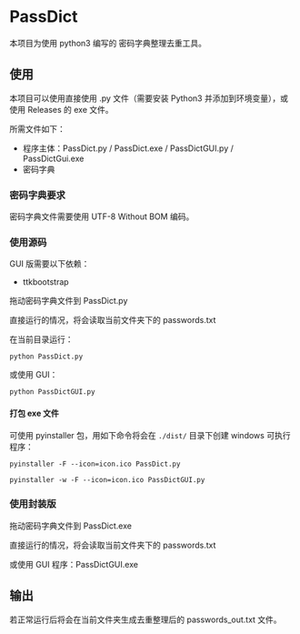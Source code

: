 # PassDict

本项目为使用 python3 编写的 密码字典整理去重工具。

## 使用
本项目可以使用直接使用 .py 文件（需要安装 Python3 并添加到环境变量），或使用 Releases 的 exe 文件。

所需文件如下：

- 程序主体：PassDict.py / PassDict.exe / PassDictGUI.py / PassDictGui.exe
- 密码字典

### 密码字典要求

密码字典文件需要使用 UTF-8 Without BOM 编码。

### 使用源码

GUI 版需要以下依赖：

- ttkbootstrap

拖动密码字典文件到 PassDict.py

直接运行的情况，将会读取当前文件夹下的 passwords.txt

在当前目录运行：

```shell
python PassDict.py
```

或使用 GUI：

```shell
python PassDictGUI.py
```

#### 打包 exe 文件

可使用 pyinstaller 包，用如下命令将会在 `./dist/` 目录下创建 windows 可执行程序：

```shell
pyinstaller -F --icon=icon.ico PassDict.py
```

```shell
pyinstaller -w -F --icon=icon.ico PassDictGUI.py
```

### 使用封装版

拖动密码字典文件到  PassDict.exe

直接运行的情况，将会读取当前文件夹下的 passwords.txt

或使用 GUI 程序：PassDictGUI.exe

## 输出

若正常运行后将会在当前文件夹生成去重整理后的 passwords_out.txt 文件。
